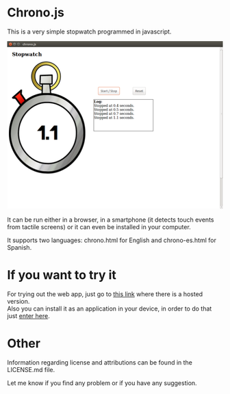 # Chrono.js

This is a very simple stopwatch programmed in javascript.  

![Screenshot](screenshot.png)

It can be run either in a browser, in a smartphone (it detects touch events from tactile screens) or it can even be installed in your computer.  

It supports two languages: chrono.html for English and chrono-es.html for Spanish.

# If you want to try it
For trying out the web app, just go to [this link](akronix.github.io/chrono.js/index.html) where there is a hosted version.  
Also you can install it as an application in your device, in order to do that just [enter here](http://akronix.github.io/chrono.js/install/).

# Other
Information regarding license and attributions can be found in the LICENSE.md file.

Let me know if you find any problem or if you have any suggestion.
